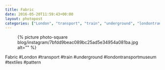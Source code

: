 ```yaml
---
title: Fabric
date: 2016-05-20T11:59:43+00:00
layout: photopost
categories: ["London", "transport", "train", "underground", "londontransportmuseum", "textiles", "pattern", "photos", "instagram"]
---
```


<figure class="photo photo--square">
  {% picture photo-square blog/instagram/7bfdd9beac089bc25ad5e34954a081ba.jpg alt="" %}
</figure>

Fabric
#London #transport #train #underground #londontransportmuseum #textiles #pattern
